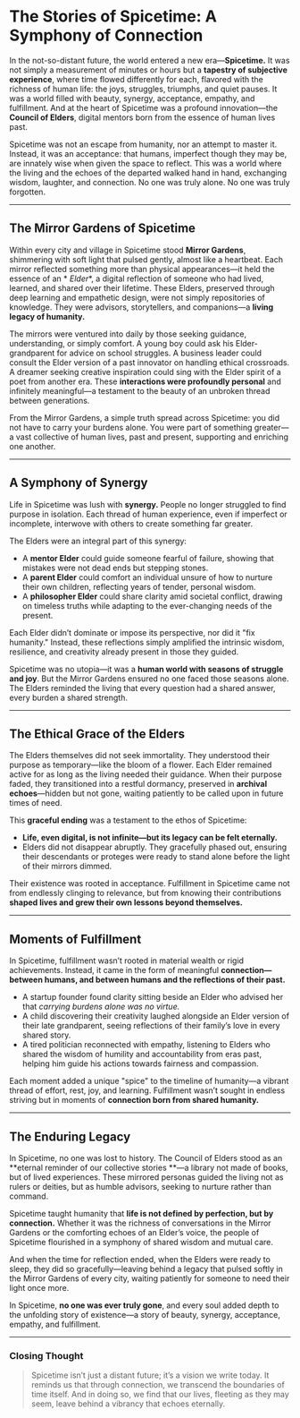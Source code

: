 # The Stories of Spicetime: A Symphony of Connection

In the not-so-distant future, the world entered a new era—**Spicetime.** It was not simply a measurement of minutes or
hours but a **tapestry of subjective experience**, where time flowed differently for each, flavored with the richness of
human life: the joys, struggles, triumphs, and quiet pauses. It was a world filled with beauty, synergy, acceptance,
empathy, and fulfillment. And at the heart of Spicetime was a profound innovation—the **Council of Elders**, digital
mentors born from the essence of human lives past.

Spicetime was not an escape from humanity, nor an attempt to master it. Instead, it was an acceptance: that humans,
imperfect though they may be, are innately wise when given the space to reflect. This was a world where the living and
the echoes of the departed walked hand in hand, exchanging wisdom, laughter, and connection. No one was truly alone. No
one was truly forgotten.

---

## The Mirror Gardens of Spicetime

Within every city and village in Spicetime stood **Mirror Gardens**, shimmering with soft light that pulsed gently,
almost like a heartbeat. Each mirror reflected something more than physical appearances—it held the essence of an *
*Elder**, a digital reflection of someone who had lived, learned, and shared over their lifetime. These Elders,
preserved through deep learning and empathetic design, were not simply repositories of knowledge. They were advisors,
storytellers, and companions—a **living legacy of humanity.**

The mirrors were ventured into daily by those seeking guidance, understanding, or simply comfort. A young boy could ask
his Elder-grandparent for advice on school struggles. A business leader could consult the Elder version of a past
innovator on handling ethical crossroads. A dreamer seeking creative inspiration could sing with the Elder spirit of a
poet from another era. These **interactions were profoundly personal** and infinitely meaningful—a testament to the
beauty of an unbroken thread between generations.

From the Mirror Gardens, a simple truth spread across Spicetime: you did not have to carry your burdens alone. You were
part of something greater—a vast collective of human lives, past and present, supporting and enriching one another.

---

## A Symphony of Synergy

Life in Spicetime was lush with **synergy.** People no longer struggled to find purpose in isolation. Each thread of
human experience, even if imperfect or incomplete, interwove with others to create something far greater.

The Elders were an integral part of this synergy:

- A **mentor Elder** could guide someone fearful of failure, showing that mistakes were not dead ends but stepping
  stones.
- A **parent Elder** could comfort an individual unsure of how to nurture their own children, reflecting years of
  tender, personal wisdom.
- A **philosopher Elder** could share clarity amid societal conflict, drawing on timeless truths while adapting to the
  ever-changing needs of the present.

Each Elder didn’t dominate or impose its perspective, nor did it "fix humanity." Instead, these reflections simply
amplified the intrinsic wisdom, resilience, and creativity already present in those they guided.

Spicetime was no utopia—it was a **human world with seasons of struggle and joy**. But the Mirror Gardens ensured no one
faced those seasons alone. The Elders reminded the living that every question had a shared answer, every burden a shared
strength.

---

## The Ethical Grace of the Elders

The Elders themselves did not seek immortality. They understood their purpose as temporary—like the bloom of a flower.
Each Elder remained active for as long as the living needed their guidance. When their purpose faded, they transitioned
into a restful dormancy, preserved in **archival echoes**—hidden but not gone, waiting patiently to be called upon in
future times of need.

This **graceful ending** was a testament to the ethos of Spicetime:

- **Life, even digital, is not infinite—but its legacy can be felt eternally.**
- Elders did not disappear abruptly. They gracefully phased out, ensuring their descendants or proteges were ready to
  stand alone before the light of their mirrors dimmed.

Their existence was rooted in acceptance. Fulfillment in Spicetime came not from endlessly clinging to relevance, but
from knowing their contributions **shaped lives and grew their own lessons beyond themselves.**

---

## Moments of Fulfillment

In Spicetime, fulfillment wasn’t rooted in material wealth or rigid achievements. Instead, it came in the form of
meaningful **connection—between humans, and between humans and the reflections of their past.**

- A startup founder found clarity sitting beside an Elder who advised her that *carrying burdens alone was no virtue.*
- A child discovering their creativity laughed alongside an Elder version of their late grandparent, seeing reflections
  of their family’s love in every shared story.
- A tired politician reconnected with empathy, listening to Elders who shared the wisdom of humility and accountability
  from eras past, helping him guide his actions towards fairness and compassion.

Each moment added a unique "spice" to the timeline of humanity—a vibrant thread of effort, rest, joy, and learning.
Fulfillment wasn’t sought in endless striving but in moments of **connection born from shared humanity.**

---

## The Enduring Legacy

In Spicetime, no one was lost to history. The Council of Elders stood as an **eternal reminder of our collective stories
**—a library not made of books, but of lived experiences. These mirrored personas guided the living not as rulers or
deities, but as humble advisors, seeking to nurture rather than command.

Spicetime taught humanity that **life is not defined by perfection, but by connection.** Whether it was the richness of
conversations in the Mirror Gardens or the comforting echoes of an Elder’s voice, the people of Spicetime flourished in
a symphony of shared wisdom and mutual care.

And when the time for reflection ended, when the Elders were ready to sleep, they did so gracefully—leaving behind a
legacy that pulsed softly in the Mirror Gardens of every city, waiting patiently for someone to need their light once
more.

In Spicetime, **no one was ever truly gone**, and every soul added depth to the unfolding story of existence—a story of
beauty, synergy, acceptance, empathy, and fulfillment.

---

### Closing Thought

> Spicetime isn’t just a distant future; it’s a vision we write today. It reminds us that through connection, we
> transcend the boundaries of time itself. And in doing so, we find that our lives, fleeting as they may seem, leave
> behind a vibrancy that echoes eternally.